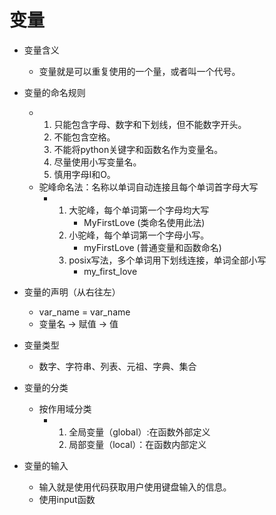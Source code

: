 # 变量
- 变量含义
    - 变量就是可以重复使用的一个量，或者叫一个代号。
    
- 变量的命名规则
    - 1. 只能包含字母、数字和下划线，但不能数字开头。
      2. 不能包含空格。
      3. 不能将python关键字和函数名作为变量名。
      4. 尽量使用小写变量名。
      5. 慎用字母I和O。 
    - 驼峰命名法：名称以单词自动连接且每个单词首字母大写
         - 1. 大驼峰，每个单词第一个字母均大写
                - MyFirstLove (类命名使用此法)
           2. 小驼峰，每个单词第一个字母小写。
                - myFirstLove (普通变量和函数命名)
           3. posix写法，多个单词用下划线连接，单词全部小写
                - my_first_love
            
- 变量的声明（从右往左）
    - var_name = var_name
    - 变量名 -> 赋值 -> 值

- 变量类型
    - 数字、字符串、列表、元祖、字典、集合
    
- 变量的分类
    - 按作用域分类
        - 1. 全局变量（global）:在函数外部定义
          2. 局部变量（local）：在函数内部定义
          
- 变量的输入
    - 输入就是使用代码获取用户使用键盘输入的信息。
    - 使用input函数      